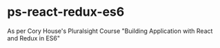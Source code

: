 # ps-react-redux-es6
As per Cory House's Pluralsight Course "Building Application with React and Redux in ES6"
